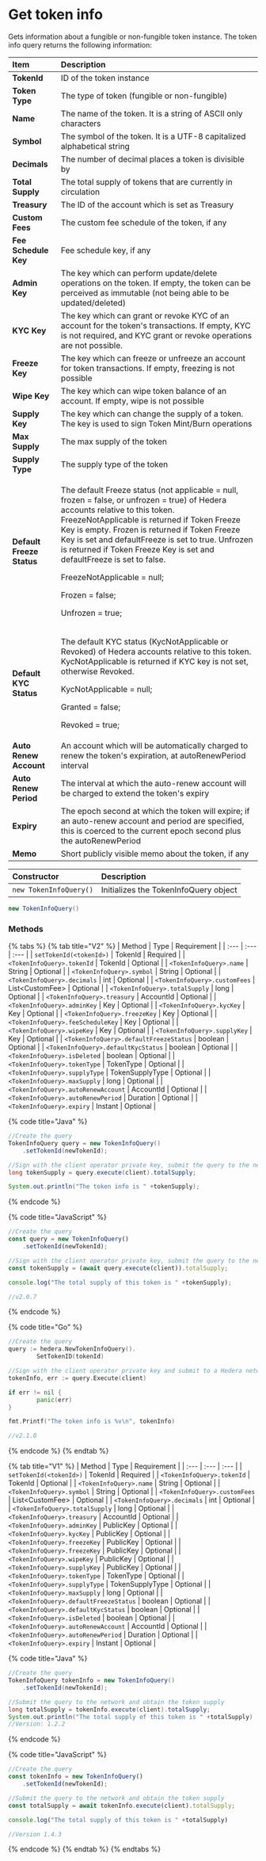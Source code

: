 # Get token info

Gets information about a fungible or non-fungible token instance. The token info query returns the following information:

<table>
  <thead>
    <tr>
      <th style="text-align:left">Item</th>
      <th style="text-align:left">Description</th>
    </tr>
  </thead>
  <tbody>
    <tr>
      <td style="text-align:left"><b>TokenId</b>
      </td>
      <td style="text-align:left">ID of the token instance</td>
    </tr>
    <tr>
      <td style="text-align:left"><b>Token Type</b>
      </td>
      <td style="text-align:left">The type of token (fungible or non-fungible)</td>
    </tr>
    <tr>
      <td style="text-align:left"><b>Name</b>
      </td>
      <td style="text-align:left">The name of the token. It is a string of ASCII only characters</td>
    </tr>
    <tr>
      <td style="text-align:left"><b>Symbol</b>
      </td>
      <td style="text-align:left">The symbol of the token. It is a UTF-8 capitalized alphabetical string</td>
    </tr>
    <tr>
      <td style="text-align:left"><b>Decimals</b>
      </td>
      <td style="text-align:left">The number of decimal places a token is divisible by</td>
    </tr>
    <tr>
      <td style="text-align:left"><b>Total Supply</b>
      </td>
      <td style="text-align:left">The total supply of tokens that are currently in circulation</td>
    </tr>
    <tr>
      <td style="text-align:left"><b>Treasury</b>
      </td>
      <td style="text-align:left">The ID of the account which is set as Treasury</td>
    </tr>
    <tr>
      <td style="text-align:left"><b>Custom Fees</b>
      </td>
      <td style="text-align:left">The custom fee schedule of the token, if any</td>
    </tr>
    <tr>
      <td style="text-align:left"><b>Fee Schedule Key</b>
      </td>
      <td style="text-align:left">Fee schedule key, if any</td>
    </tr>
    <tr>
      <td style="text-align:left"><b>Admin Key</b>
      </td>
      <td style="text-align:left">The key which can perform update/delete operations on the token. If empty,
        the token can be perceived as immutable (not being able to be updated/deleted)</td>
    </tr>
    <tr>
      <td style="text-align:left"><b>KYC Key</b>
      </td>
      <td style="text-align:left">The key which can grant or revoke KYC of an account for the token&apos;s
        transactions. If empty, KYC is not required, and KYC grant or revoke operations
        are not possible.</td>
    </tr>
    <tr>
      <td style="text-align:left"><b>Freeze Key</b>
      </td>
      <td style="text-align:left">The key which can freeze or unfreeze an account for token transactions.
        If empty, freezing is not possible</td>
    </tr>
    <tr>
      <td style="text-align:left"><b>Wipe Key</b>
      </td>
      <td style="text-align:left">The key which can wipe token balance of an account. If empty, wipe is
        not possible</td>
    </tr>
    <tr>
      <td style="text-align:left"><b>Supply Key</b>
      </td>
      <td style="text-align:left">The key which can change the supply of a token. The key is used to sign
        Token Mint/Burn operations</td>
    </tr>
    <tr>
      <td style="text-align:left"><b>Max Supply</b>
      </td>
      <td style="text-align:left">The max supply of the token</td>
    </tr>
    <tr>
      <td style="text-align:left"><b>Supply Type</b>
      </td>
      <td style="text-align:left">The supply type of the token</td>
    </tr>
    <tr>
      <td style="text-align:left"><b>Default Freeze Status</b>
      </td>
      <td style="text-align:left">
        <p>The default Freeze status (not applicable = null, frozen = false, or unfrozen
          = true) of Hedera accounts relative to this token.<b> </b>FreezeNotApplicable
          is returned if Token Freeze Key is empty. Frozen is returned if Token Freeze
          Key is set and defaultFreeze is set to true. Unfrozen is returned if Token
          Freeze Key is set and defaultFreeze is set to false.</p>
        <p>FreezeNotApplicable = null;</p>
        <p>Frozen = false;</p>
        <p>Unfrozen = true;</p>
      </td>
    </tr>
    <tr>
      <td style="text-align:left"><b>Default KYC Status</b>
      </td>
      <td style="text-align:left">
        <p>The default KYC status (KycNotApplicable or Revoked) of Hedera accounts
          relative to this token. KycNotApplicable is returned if KYC key is not
          set, otherwise Revoked.</p>
        <p>KycNotApplicable = null;</p>
        <p>Granted = false;</p>
        <p>Revoked = true;</p>
      </td>
    </tr>
    <tr>
      <td style="text-align:left"><b>Auto Renew Account</b>
      </td>
      <td style="text-align:left">An account which will be automatically charged to renew the token&apos;s
        expiration, at autoRenewPeriod interval</td>
    </tr>
    <tr>
      <td style="text-align:left"><b>Auto Renew Period</b>
      </td>
      <td style="text-align:left">The interval at which the auto-renew account will be charged to extend
        the token&apos;s expiry</td>
    </tr>
    <tr>
      <td style="text-align:left"><b>Expiry</b>
      </td>
      <td style="text-align:left">The epoch second at which the token will expire; if an auto-renew account
        and period are specified, this is coerced to the current epoch second plus
        the autoRenewPeriod</td>
    </tr>
    <tr>
      <td style="text-align:left"><b>Memo</b>
      </td>
      <td style="text-align:left">Short publicly visible memo about the token, if any</td>
    </tr>
  </tbody>
</table>

| Constructor | Description |
| :--- | :--- |
| `new TokenInfoQuery()` | Initializes the TokenInfoQuery object |

```java
new TokenInfoQuery()
```

### Methods

{% tabs %}
{% tab title="V2" %}
| Method | Type | Requirement |
| :--- | :--- | :--- |
| `setTokenId(<tokenId>)` | TokenId | Required |
| `<TokenInfoQuery>.tokenId` | TokenId | Optional |
| `<TokenInfoQuery>.name` | String | Optional |
| `<TokenInfoQuery>.symbol` | String | Optional |
| `<TokenInfoQuery>.decimals` | int | Optional |
| `<TokenInfoQuery>.customFees` | List&lt;CustomFee&gt; | Optional |
| `<TokenInfoQuery>.totalSupply` | long | Optional |
| `<TokenInfoQuery>.treasury` | AccountId | Optional |
| `<TokenInfoQuery>.adminKey` | Key | Optional |
| `<TokenInfoQuery>.kycKey` | Key | Optional |
| `<TokenInfoQuery>.freezeKey` | Key | Optional |
| `<TokenInfoQuery>.feeScheduleKey` | Key | Optional |
| `<TokenInfoQuery>.wipeKey` | Key | Optional |
| `<TokenInfoQuery>.supplyKey` | Key | Optional |
| `<TokenInfoQuery>.defaultFreezeStatus` | boolean | Optional |
| `<TokenInfoQuery>.defaultKycStatus` | boolean | Optional |
| `<TokenInfoQuery>.isDeleted` | boolean | Optional |
| `<TokenInfoQuery>.tokenType` | TokenType | Optional |
| `<TokenInfoQuery>.supplyType` | TokenSupplyType | Optional |
| `<TokenInfoQuery>.maxSupply` | long | Optional |
| `<TokenInfoQuery>.autoRenewAccount` | AccountId | Optional |
| `<TokenInfoQuery>.autoRenewPeriod` | Duration | Optional |
| `<TokenInfoQuery>.expiry` | Instant | Optional |

{% code title="Java" %}
```java
//Create the query
TokenInfoQuery query = new TokenInfoQuery()
    .setTokenId(newTokenId);

//Sign with the client operator private key, submit the query to the network and get the token supply
long tokenSupply = query.execute(client).totalSupply;

System.out.println("The token info is " +tokenSupply);

```
{% endcode %}

{% code title="JavaScript" %}
```javascript
//Create the query
const query = new TokenInfoQuery()
    .setTokenId(newTokenId);

//Sign with the client operator private key, submit the query to the network and get the token supply
const tokenSupply = (await query.execute(client)).totalSupply;

console.log("The total supply of this token is " +tokenSupply);

//v2.0.7
```
{% endcode %}

{% code title="Go" %}
```go
//Create the query
query := hedera.NewTokenInfoQuery().
		SetTokenID(tokenId)

//Sign with the client operator private key and submit to a Hedera network
tokenInfo, err := query.Execute(client)

if err != nil {
		panic(err)
}

fmt.Printf("The token info is %v\n", tokenInfo)

//v2.1.0
```
{% endcode %}
{% endtab %}

{% tab title="V1" %}
| Method | Type | Requirement |
| :--- | :--- | :--- |
| `setTokenId(<tokenId>)` | TokenId | Required |
| `<TokenInfoQuery>.tokenId` | TokenId | Optional |
| `<TokenInfoQuery>.name` | String | Optional |
| `<TokenInfoQuery>.symbol` | String | Optional |
| `<TokenInfoQuery>.customFees` | List&lt;CustomFee&gt; | Optional |
| `<TokenInfoQuery>.decimals` | int | Optional |
| `<TokenInfoQuery>.totalSupply` | long | Optional |
| `<TokenInfoQuery>.treasury` | AccountId | Optional |
| `<TokenInfoQuery>.adminKey` | PublicKey | Optional |
| `<TokenInfoQuery>.kycKey` | PublicKey | Optional |
| `<TokenInfoQuery>.freezeKey` | PublicKey | Optional |
| `<TokenInfoQuery>.freezeKey` | PublicKey | Optional |
| `<TokenInfoQuery>.wipeKey` | PublicKey | Optional |
| `<TokenInfoQuery>.supplyKey` | PublicKey | Optional |
| `<TokenInfoQuery>.tokenType` | TokenType | Optional |
| `<TokenInfoQuery>.supplyType` | TokenSupplyType | Optional |
| `<TokenInfoQuery>.maxSupply` | long | Optional |
| `<TokenInfoQuery>.defaultFreezeStatus` | boolean | Optional |
| `<TokenInfoQuery>.defaultKycStatus` | boolean | Optional |
| `<TokenInfoQuery>.isDeleted` | boolean | Optional |
| `<TokenInfoQuery>.autoRenewAccount` | AccountId | Optional |
| `<TokenInfoQuery>.autoRenewPeriod` | Duration | Optional |
| `<TokenInfoQuery>.expiry` | Instant | Optional |

{% code title="Java" %}
```java
//Create the query
TokenInfoQuery tokenInfo = new TokenInfoQuery()
    .setTokenId(newTokenId);

//Submit the query to the network and obtain the token supply
long totalSupply = tokenInfo.execute(client).totalSupply;
System.out.println("The total supply of this token is " +totalSupply)
//Version: 1.2.2
```
{% endcode %}

{% code title="JavaScript" %}
```javascript
//Create the query
const tokenInfo = new TokenInfoQuery()
    .setTokenId(newTokenId);

//Submit the query to the network and obtain the token supply
const totalSupply = await tokenInfo.execute(client).totalSupply;

console.log("The total supply of this token is " +totalSupply)

//Version 1.4.3
```
{% endcode %}
{% endtab %}
{% endtabs %}



